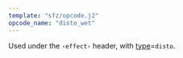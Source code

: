 ```yaml
---
template: "sfz/opcode.j2"
opcode_name: "disto_wet"
---
```

Used under the `‹effect›` header, with [type]=`disto`.


[type]: type.md#disto
